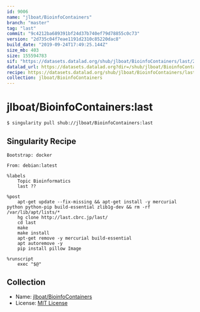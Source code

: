 ```yaml
---
id: 9006
name: "jlboat/BioinfoContainers"
branch: "master"
tag: "last"
commit: "9c4212ba689391bf24d37b740ef79d78855c0c73"
version: "2d735c04f7eae1191d2310c85220dac8"
build_date: "2019-09-24T17:49:25.144Z"
size_mb: 403
size: 155594783
sif: "https://datasets.datalad.org/shub/jlboat/BioinfoContainers/last/2019-09-24-9c4212ba-2d735c04/2d735c04f7eae1191d2310c85220dac8.simg"
datalad_url: https://datasets.datalad.org?dir=/shub/jlboat/BioinfoContainers/last/2019-09-24-9c4212ba-2d735c04/
recipe: https://datasets.datalad.org/shub/jlboat/BioinfoContainers/last/2019-09-24-9c4212ba-2d735c04/Singularity
collection: jlboat/BioinfoContainers
---
```


# jlboat/BioinfoContainers:last

```bash
$ singularity pull shub://jlboat/BioinfoContainers:last
```

## Singularity Recipe

```singularity
Bootstrap: docker

From: debian:latest

%labels
    Topic Bioinformatics
    last ??

%post
    apt-get update --fix-missing && apt-get install -y mercurial python python-pip build-essential zlib1g-dev && rm -rf /var/lib/apt/lists/*
    hg clone http://last.cbrc.jp/last/
    cd last
    make
    make install
    apt-get remove -y mercurial build-essential
    apt autoremove -y
    pip install pillow Image

%runscript
    exec "$@"
```

## Collection

 - Name: [jlboat/BioinfoContainers](https://github.com/jlboat/BioinfoContainers)
 - License: [MIT License](https://api.github.com/licenses/mit)

